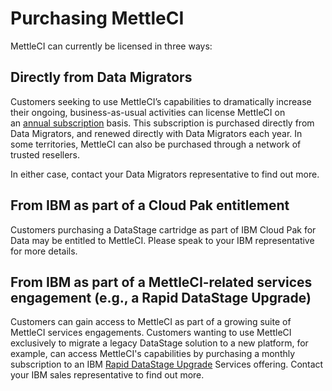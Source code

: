 # Purchasing MettleCI

MettleCI can currently be licensed in three ways:

## Directly from Data Migrators

Customers seeking to use MettleCI’s capabilities to dramatically increase their ongoing, business-as-usual activities can license MettleCI on an [annual subscription](https://datamigrators.atlassian.net/wiki/spaces/MCIDOC/pages/271187985/What+is+the+MettleCI+Licensing+Model) basis. This subscription is purchased directly from Data Migrators, and renewed directly with Data Migrators each year. In some territories, MettleCI can also be purchased through a network of trusted resellers.

In either case, contact your Data Migrators representative to find out more.

## From IBM as part of a Cloud Pak entitlement

Customers purchasing a DataStage cartridge as part of IBM Cloud Pak for Data may be entitled to MettleCI. Please speak to your IBM representative for more details.

## From IBM as part of a MettleCI-related services engagement (e.g., a Rapid DataStage Upgrade)

Customers can gain access to MettleCI as part of a growing suite of MettleCI services engagements. Customers wanting to use MettleCI exclusively to migrate a legacy DataStage solution to a new platform, for example, can access MettleCI's capabilities by purchasing a monthly subscription to an IBM [Rapid DataStage Upgrade](http://rapiddatastageupgrade.com/) Services offering. Contact your IBM sales representative to find out more.